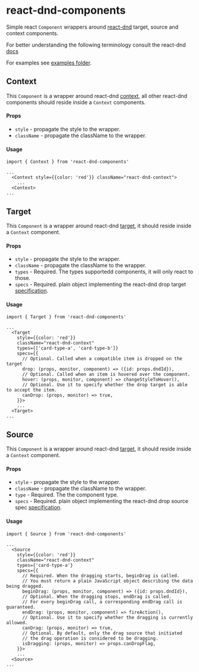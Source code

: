 # react-dnd-components

Simple react `Component` wrappers around [react-dnd](https://github.com/gaearon/react-dnd)
target, source and context components.

For better understanding the following terminology consult the react-dnd [docs](http://gaearon.github.io/react-dnd/docs-overview.html)

For examples see [examples folder](https://github.com/noygal/react-dnd-components/tree/master/examples).

## Context

This `Component` is a wrapper around react-dnd [context](http://gaearon.github.io/react-dnd/docs-drag-drop-context.html),
all other react-dnd components should reside inside a `Context` components.

#### Props

- `style` - propagate the style to the wrapper.
- `className` - propagate the className to the wrapper.

#### Usage
```
import { Context } from 'react-dnd-components'

...
  <Context style={{color: 'red'}} className="react-dnd-context">
    ... 
  <Context>
...
```

## Target

This `Component` is a wrapper around react-dnd [target](http://gaearon.github.io/react-dnd/docs-drop-target.html),
it should reside inside a `Context` component.

#### Props

- `style` - propagate the style to the wrapper.
- `className` - propagate the className to the wrapper.
- `types` - Required. The types supportedd components, it will only react to those.
- `specs` - Required. plain object implementing the react-dnd drop target [specification](http://gaearon.github.io/react-dnd/docs-drop-target.html).

#### Usage
```
import { Target } from 'react-dnd-components'

...
  <Target 
    style={{color: 'red'}}
    className="react-dnd-context"
    types={['card-type-a', 'card-type-b']}
    specs={{
      // Optional. Called when a compatible item is dropped on the target
      drop: (props, monitor, component) => ({id: props.dndId}),
      // Optional. Called when an item is hovered over the component.
      hover: (props, monitor, component) => changeStyleToHover(),
      // Optional. Use it to specify whether the drop target is able to accept the item.
      canDrop: (props, monitor) => true,
    }}>
    ... 
  <Target>
...
```

## Source

This `Component` is a wrapper around react-dnd [target](http://gaearon.github.io/react-dnd/docs-drag-source.html),
it should reside inside a `Context` component.

#### Props

- `style` - propagate the style to the wrapper.
- `className` - propagate the className to the wrapper.
- `type` - Required. The the component type.
- `specs` - Required. plain object implementing the react-dnd drop source spec [specification](http://gaearon.github.io/react-dnd/docs-drag-source.html).

#### Usage
```
import { Source } from 'react-dnd-components'

...
  <Source 
    style={{color: 'red'}}
    className="react-dnd-context"
    types={'card-type-a'}
    specs={{
      // Required. When the dragging starts, beginDrag is called. 
      // You must return a plain JavaScript object describing the data being dragged.
      beginDrag: (props, monitor, component) => ({id: props.dndId}),
      // Optional. When the dragging stops, endDrag is called. 
      // For every beginDrag call, a corresponding endDrag call is guaranteed. 
      endDrag: (props, monitor, component) => fireAction(),
      // Optional. Use it to specify whether the dragging is currently allowed.
      canDrag: (props, monitor) => true,
      // Optional. By default, only the drag source that initiated 
      // the drag operation is considered to be dragging. 
      isDragging: (props, monitor) => props.canDropFlag,
    }}>
    ... 
  <Source>
...
```